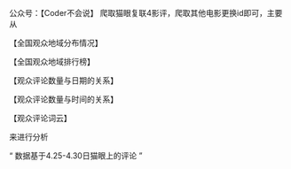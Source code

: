 公众号：【Coder不会说】
爬取猫眼复联4影评，爬取其他电影更换id即可，主要从

【全国观众地域分布情况】

【全国观众地域排行榜】

【观众评论数量与日期的关系】

【观众评论数量与时间的关系】

【观众评论词云】

来进行分析

“ 数据基于4.25-4.30日猫眼上的评论 ”
